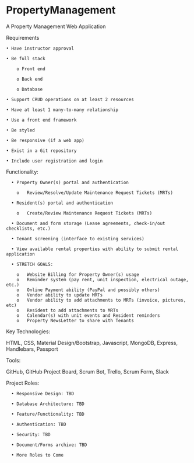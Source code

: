 # PropertyManagement
A Property Management Web Application

Requirements

    • Have instructor approval

    • Be full stack

        o Front end

        o Back end

        o Database

    • Support CRUD operations on at least 2 resources

    • Have at least 1 many-to-many relationship

    • Use a front end framework

    • Be styled

    • Be responsive (if a web app)

    • Exist in a Git repository

    • Include user registration and login

Functionality:

      •	Property Owner(s) portal and authentication

        o	Review/Resolve/Update Maintenance Request Tickets (MRTs)

      •	Resident(s) portal and authentication

        o	Create/Review Maintenance Request Tickets (MRTs)

      •	Document and form storage (Lease agreements, check-in/out checklists, etc.)

      •	Tenant screening (interface to existing services)

      •	View available rental properties with ability to submit rental application

      •	STRETCH GOALS:

        o	Website Billing for Property Owner(s) usage
        o	Reminder system (pay rent, unit inspection, electrical outage, etc.)
        o	Online Payment ability (PayPal and possibly others)
        o	Vendor ability to update MRTs
        o	Vendor ability to add attachments to MRTs (invoice, pictures, etc)
        o	Resident to add attachments to MRTs
        o	Calendar(s) with unit events and Resident reminders
        o	Property NewsLetter to share with Tenants

Key Technologies:

  HTML, CSS, Material Design/Bootstrap, Javascript, MongoDB,
  Express, Handlebars, Passport
  
Tools:
  
  GitHub, GitHub Project Board, Scrum Bot, Trello, Scrum Form, Slack
  
Project Roles:
  
      •	Responsive Design: TBD

      •	Database Architecture: TBD

      •	Feature/Functionality: TBD

      •	Authentication: TBD

      •	Security: TBD

      •	Document/Forms archive: TBD

      •	More Roles to Come
